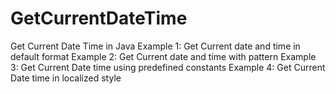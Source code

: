 # GetCurrentDateTime
Get Current Date Time in Java
Example 1: Get Current date and time in default format
Example 2: Get Current date and time with pattern
Example 3: Get Current Date time using predefined constants
Example 4: Get Current Date time in localized style
